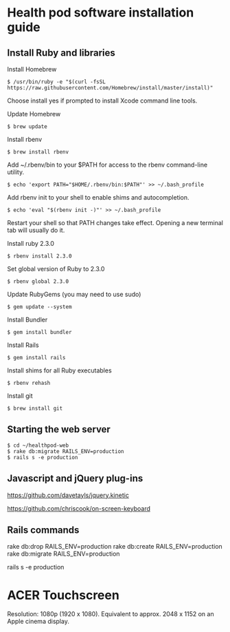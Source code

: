 # Health pod software installation guide

## Install Ruby and libraries

Install Homebrew
```
$ /usr/bin/ruby -e "$(curl -fsSL https://raw.githubusercontent.com/Homebrew/install/master/install)"
```
Choose install yes if prompted to install Xcode command line tools.

Update Homebrew
```
$ brew update
```
Install rbenv
```
$ brew install rbenv
```
Add ~/.rbenv/bin to your $PATH for access to the rbenv command-line utility.
```
$ echo 'export PATH="$HOME/.rbenv/bin:$PATH"' >> ~/.bash_profile
```
Add rbenv init to your shell to enable shims and autocompletion.
```
$ echo 'eval "$(rbenv init -)"' >> ~/.bash_profile
```
Restart your shell so that PATH changes take effect. Opening a new terminal tab will usually do it.

Install ruby 2.3.0
```
$ rbenv install 2.3.0
```
Set global version of Ruby to 2.3.0
```
$ rbenv global 2.3.0
```
Update RubyGems (you may need to use sudo)
```
$ gem update --system
```
Install Bundler
```
$ gem install bundler
```
Install Rails
```
$ gem install rails
```
Install shims for all Ruby executables
```
$ rbenv rehash
```
Install git
```
$ brew install git
```

## Starting the web server
```
$ cd ~/healthpod-web
$ rake db:migrate RAILS_ENV=production
$ rails s -e production
```


## Javascript and jQuery plug-ins

https://github.com/davetayls/jquery.kinetic

https://github.com/chriscook/on-screen-keyboard



## Rails commands

rake db:drop RAILS_ENV=production
rake db:create RAILS_ENV=production
rake db:migrate RAILS_ENV=production

rails s -e production

# ACER Touchscreen

Resolution: 1080p (1920 x 1080).
Equivalent to approx. 2048 x 1152 on an Apple cinema display.
